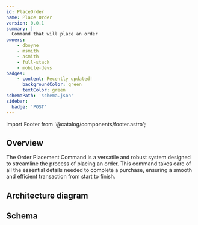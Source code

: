 ```yaml
---
id: PlaceOrder
name: Place Order
version: 0.0.1
summary: |
  Command that will place an order
owners:
    - dboyne
    - msmith
    - asmith
    - full-stack
    - mobile-devs
badges:
    - content: Recently updated!
      backgroundColor: green
      textColor: green
schemaPath: 'schema.json'
sidebar:
  badge: 'POST'
---
```


import Footer from '@catalog/components/footer.astro';

## Overview

The Order Placement Command is a versatile and robust system designed to streamline the process of placing an order. This command takes care of all the essential details needed to complete a purchase, ensuring a smooth and efficient transaction from start to finish.

## Architecture diagram

<NodeGraph/>

## Schema

<SchemaViewer file="schema.json"/>

<Footer />


